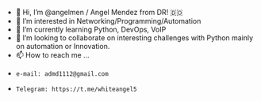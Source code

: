- 👋 Hi, I’m @angelmen / Angel Mendez from DR! 🇩🇴
- 👀 I’m interested in Networking/Programming/Automation
- 🌱 I’m currently learning Python, DevOps, VoIP
- 💞️ I’m looking to collaborate on interesting challenges with Python mainly on automation or Innovation. 
- 📫 How to reach me ...
-     e-mail: admd1112@gmail.com
-     Telegram: https://t.me/whiteangel5

<!---
angelmen/angelmen is a ✨ special ✨ repository because its `README.md` (this file) appears on your GitHub profile.
You can click the Preview link to take a look at your changes.
--->
